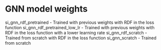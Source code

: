 # GNN model weights
si_gnn_rdf_pretrained - Trained with previous weights with RDF in the loss function
si_gnn_rdf_pretrained_low_lr - Trained with previous weights with RDF in the loss function with a lower learning rate
si_gnn_rdf_scratch - Trained from scratch with RDF in the loss function
si_gnn_scratch - Trained from scratch

